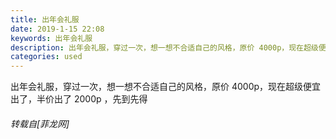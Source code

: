 ```yaml
---
title: 出年会礼服
date: 2019-1-15 22:08
keywords: 出年会礼服
description: 出年会礼服，穿过一次，想一想不合适自己的风格，原价 4000p，现在超级便宜出了，半价出了 2000p ，先到先得 
categories: used
---
```

<td class="t_f" id="postmessage_2701998">

出年会礼服，穿过一次，想一想不合适自己的风格，原价 4000p，现在超级便宜出了，半价出了 2000p ，先到先得 </td>
###### 转载自[菲龙网]